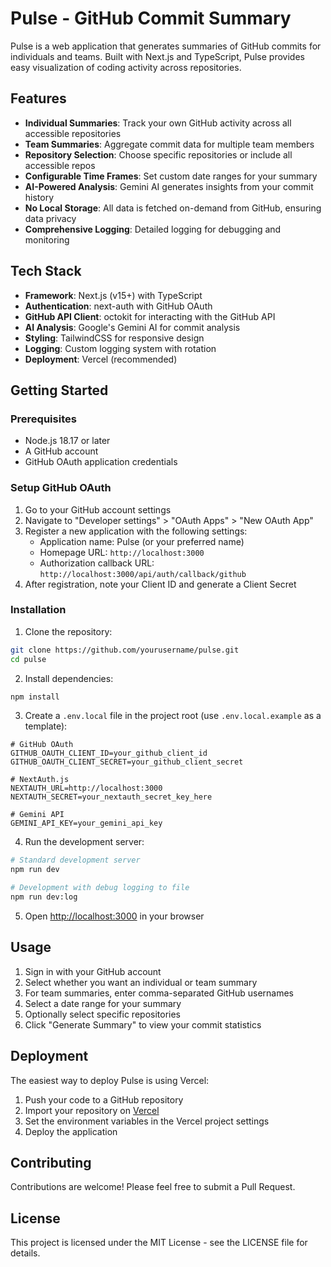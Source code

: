 # Pulse - GitHub Commit Summary

Pulse is a web application that generates summaries of GitHub commits for individuals and teams. Built with Next.js and TypeScript, Pulse provides easy visualization of coding activity across repositories.

## Features

- **Individual Summaries**: Track your own GitHub activity across all accessible repositories
- **Team Summaries**: Aggregate commit data for multiple team members
- **Repository Selection**: Choose specific repositories or include all accessible repos
- **Configurable Time Frames**: Set custom date ranges for your summary
- **AI-Powered Analysis**: Gemini AI generates insights from your commit history
- **No Local Storage**: All data is fetched on-demand from GitHub, ensuring data privacy
- **Comprehensive Logging**: Detailed logging for debugging and monitoring

## Tech Stack

- **Framework**: Next.js (v15+) with TypeScript
- **Authentication**: next-auth with GitHub OAuth
- **GitHub API Client**: octokit for interacting with the GitHub API
- **AI Analysis**: Google's Gemini AI for commit analysis
- **Styling**: TailwindCSS for responsive design
- **Logging**: Custom logging system with rotation
- **Deployment**: Vercel (recommended)

## Getting Started

### Prerequisites

- Node.js 18.17 or later
- A GitHub account
- GitHub OAuth application credentials

### Setup GitHub OAuth

1. Go to your GitHub account settings
2. Navigate to "Developer settings" > "OAuth Apps" > "New OAuth App"
3. Register a new application with the following settings:
   - Application name: Pulse (or your preferred name)
   - Homepage URL: `http://localhost:3000`
   - Authorization callback URL: `http://localhost:3000/api/auth/callback/github`
4. After registration, note your Client ID and generate a Client Secret

### Installation

1. Clone the repository:
```bash
git clone https://github.com/yourusername/pulse.git
cd pulse
```

2. Install dependencies:
```bash
npm install
```

3. Create a `.env.local` file in the project root (use `.env.local.example` as a template):
```
# GitHub OAuth
GITHUB_OAUTH_CLIENT_ID=your_github_client_id
GITHUB_OAUTH_CLIENT_SECRET=your_github_client_secret

# NextAuth.js
NEXTAUTH_URL=http://localhost:3000
NEXTAUTH_SECRET=your_nextauth_secret_key_here

# Gemini API
GEMINI_API_KEY=your_gemini_api_key
```

4. Run the development server:
```bash
# Standard development server
npm run dev

# Development with debug logging to file
npm run dev:log
```

5. Open [http://localhost:3000](http://localhost:3000) in your browser

## Usage

1. Sign in with your GitHub account
2. Select whether you want an individual or team summary
3. For team summaries, enter comma-separated GitHub usernames
4. Select a date range for your summary
5. Optionally select specific repositories
6. Click "Generate Summary" to view your commit statistics

## Deployment

The easiest way to deploy Pulse is using Vercel:

1. Push your code to a GitHub repository
2. Import your repository on [Vercel](https://vercel.com/new)
3. Set the environment variables in the Vercel project settings
4. Deploy the application

## Contributing

Contributions are welcome! Please feel free to submit a Pull Request.

## License

This project is licensed under the MIT License - see the LICENSE file for details.
